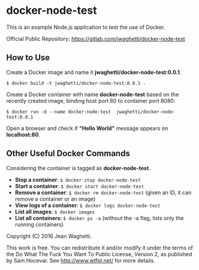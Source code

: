 # docker-node-test

This is an example Node.js application to test the use of Docker.

Official Public Repository: https://gitlab.com/jwaghetti/docker-node-test

## How to Use

Create a Docker image and name it **jwaghetti/docker-node-test:0.0.1**:
```
$ docker build -t jwaghetti/docker-node-test:0.0.1 .
```

Create a Docker container with name **docker-node-test** based on the recently
created image, binding host port 80 to container port 8080:

```
$ docker run -d --name docker-node-test  jwaghetti/docker-node-test:0.0.1
```

Open a browser and check if **"Hello World"** message appears
on **localhost:80**.

## Other Useful Docker Commands
Considering the container is tagged as **docker-node-test**.

- **Stop a container**:
``$ docker stop docker-node-test``
- **Start a container**: 
``$ docker start docker-node-test``
- **Remove a container**:
``$ docker rm docker-node-test``
(given an ID, it can remove a container or an image)
- **View logs of a container**:
``$ docker logs docker-node-test``
- **List all images**:
``$ docker images``
- **List all containers**:
``$ docker ps -a``
(without the -a flag, lists only the running containers)

Copyright (C) 2016 Jean Waghetti.

This work is free. You can redistribute it and/or modify it under the
terms of the Do What The Fuck You Want To Public License, Version 2,
as published by Sam Hocevar. See http://www.wtfpl.net/ for more details.
